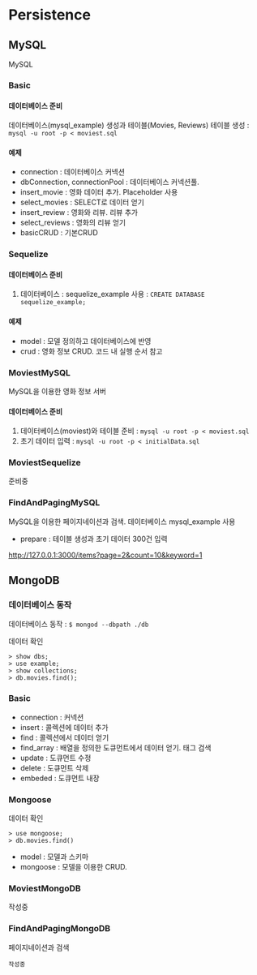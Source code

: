 # Persistence

## MySQL
MySQL

### Basic

#### 데이터베이스 준비

데이터베이스(mysql_example) 생성과 테이블(Movies,  Reviews) 테이블 생성 : `mysql -u root -p < moviest.sql`

#### 예제

- connection : 데이터베이스 커넥션
- dbConnection, connectionPool : 데이터베이스 커넥션풀. 
- insert_movie : 영화 데이터 추가. Placeholder 사용 
- select_movies : SELECT로 데이터 얻기
- insert_review : 영화와 리뷰. 리뷰 추가
- select_reviews : 영화의 리뷰 얻기
- basicCRUD : 기본CRUD


### Sequelize

#### 데이터베이스 준비
1. 데이터베이스 : sequelize_example 사용 : `CREATE DATABASE sequelize_example;`

#### 예제
- model : 모델 정의하고 데이터베이스에 반영
- crud : 영화 정보 CRUD. 코드 내 실행 순서 참고

### MoviestMySQL
MySQL을 이용한 영화 정보 서버

#### 데이터베이스 준비 

1. 데이터베이스(moviest)와 테이블 준비 :  `mysql -u root -p < moviest.sql`
1. 초기 데이터 입력 : `mysql -u root -p < initialData.sql`

### MoviestSequelize
준비중


### FindAndPagingMySQL
MySQL을 이용한 페이지네이션과 검색. 데이터베이스 mysql_example 사용

- prepare : 테이블 생성과 초기 데이터 300건 입력

http://127.0.0.1:3000/items?page=2&count=10&keyword=1

## MongoDB

### 데이터베이스 동작

데이터베이스 동작 : `$ mongod --dbpath ./db`

데이터 확인

```` 
> show dbs;
> use example;
> show collections;
> db.movies.find();
````

### Basic

- connection : 커넥션
- insert : 콜렉션에 데이터 추가
- find : 콜렉션에서 데이터 얻기
- find_array : 배열을 정의한 도큐먼트에서 데이터 얻기. 태그 검색
- update : 도큐먼트 수정
- delete : 도큐먼트 삭제
- embeded : 도큐먼트 내장


### Mongoose

데이터 확인
````
> use mongoose;
> db.movies.find()
````

- model : 모델과 스키마
- mongoose : 모델을 이용한 CRUD. 


### MoviestMongoDB

작성중


### FindAndPagingMongoDB
페이지네이션과 검색

`작성중`